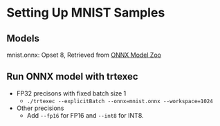 # Setting Up MNIST Samples

## Models

mnist.onnx: Opset 8, Retrieved from [ONNX Model Zoo](https://github.com/onnx/models/tree/master/vision/classification/mnist)

## Run ONNX model with trtexec

* FP32 precisons with fixed batch size 1
  * `./trtexec --explicitBatch --onnx=mnist.onnx --workspace=1024`
* Other precisions
  * Add `--fp16` for FP16 and `--int8` for INT8.
